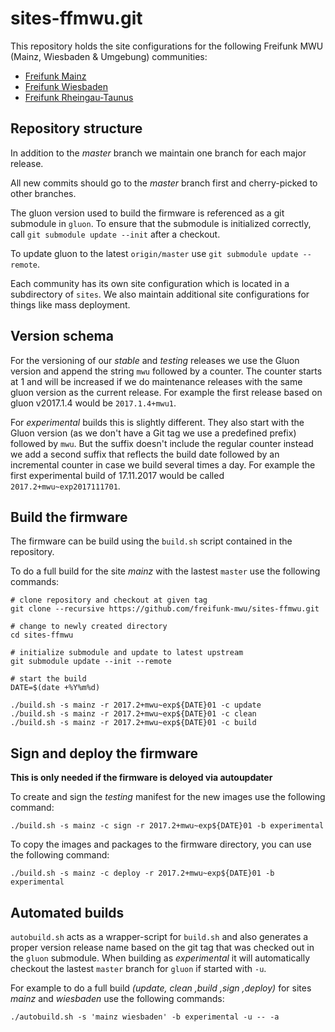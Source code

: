 # sites-ffmwu.git
This repository holds the site configurations for the following Freifunk MWU (Mainz, Wiesbaden & Umgebung) communities:

* [Freifunk Mainz](http://www.freifunk-mainz.de)
* [Freifunk Wiesbaden](http://wiesbaden.freifunk.net)
* [Freifunk Rheingau-Taunus](https://www.freifunk-rtk.de)

## Repository structure
In addition to the _master_ branch we maintain one branch for each major release.

All new commits should go to the _master_ branch first and cherry-picked to other branches.

The gluon version used to build the firmware is referenced as a git submodule in `gluon`.
To ensure that the submodule is initialized correctly, call `git submodule update --init` after a checkout.

To update gluon to the latest `origin/master` use `git submodule update --remote`.

Each community has its own site configuration which is located in a subdirectory of `sites`.
We also maintain additional site configurations for things like mass deployment.

## Version schema
For the versioning of our _stable_ and _testing_ releases we use the Gluon version and append the string `mwu` followed by a counter. The counter starts at 1 and will be increased if we do maintenance releases with the same gluon version as the current release. For example the first release based on gluon v2017.1.4 would be `2017.1.4+mwu1`.

For _experimental_ builds this is slightly different. They also start with the Gluon version (as we don't have a Git tag we use a predefined prefix) followed by `mwu`. But the suffix doesn't include the regular counter instead we add a second suffix that reflects the build date followed by an incremental counter in case we build several times a day. For example the first experimental build of 17.11.2017 would be called `2017.2+mwu~exp2017111701`.

## Build the firmware
The firmware can be build using the `build.sh` script contained in the repository.

To do a full build for the site _mainz_ with the lastest `master` use the following commands:

```
# clone repository and checkout at given tag
git clone --recursive https://github.com/freifunk-mwu/sites-ffmwu.git

# change to newly created directory
cd sites-ffmwu

# initialize submodule and update to latest upstream
git submodule update --init --remote

# start the build
DATE=$(date +%Y%m%d)

./build.sh -s mainz -r 2017.2+mwu~exp${DATE}01 -c update
./build.sh -s mainz -r 2017.2+mwu~exp${DATE}01 -c clean
./build.sh -s mainz -r 2017.2+mwu~exp${DATE}01 -c build
```

## Sign and deploy the firmware
**This is only needed if the firmware is deloyed via autoupdater**

To create and sign the _testing_ manifest for the new images use the following command:

```
./build.sh -s mainz -c sign -r 2017.2+mwu~exp${DATE}01 -b experimental
```

To copy the images and packages to the firmware directory, you can use the following command:

```
./build.sh -s mainz -c deploy -r 2017.2+mwu~exp${DATE}01 -b experimental
```

## Automated builds
`autobuild.sh` acts as a wrapper-script for `build.sh` and also generates a proper version release name based on the git tag that was checked out in the `gluon` submodule. When building as _experimental_ it will automatically checkout the lastest `master` branch for `gluon` if  started with `-u`.

For example to do a full build _(update, clean ,build ,sign ,deploy)_ for sites _mainz_ and _wiesbaden_ use the following commands:

```
./autobuild.sh -s 'mainz wiesbaden' -b experimental -u -- -a
```
